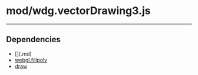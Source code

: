 # mod/wdg.vectorDrawing3.js

----

## Dependencies
* [$]($.md)
* [webgl.fillpoly](webgl.fillpoly.md)
* [draw](draw.md)